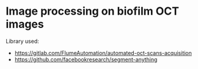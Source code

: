 # Image processing on biofilm OCT images
Library used:
- https://gitlab.com/FlumeAutomation/automated-oct-scans-acquisition
- https://github.com/facebookresearch/segment-anything

